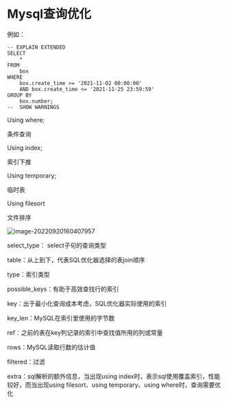# Mysql查询优化

例如：

```mysql
-- EXPLAIN EXTENDED
SELECT
	*
FROM
	box
WHERE
	box.create_time >= '2021-11-02 00:00:00' 
	AND box.create_time <= '2021-11-25 23:59:59' 
GROUP BY
	box.number;
-- 	SHOW WARNINGS
```

Using where;

条件查询

Using index; 

索引下推

Using temporary; 

临时表

Using filesort

文件排序

![image-20220920160407957](image-20220920160407957.png)



select_type： select子句的查询类型

table：从上到下，代表SQL优化器选择的表join顺序

type：索引类型

possible_keys：有助于高效查找行的索引

key：出于最小化查询成本考虑，SQL优化器实际使用的索引

key_len：MySQL在索引里使用的字节数

ref：之前的表在key列记录的索引中查找值所用的列或常量

rows：MySQL读取行数的估计值

filtered：过滤

extra：sql解析的额外信息，当出现using index时，表示sql使用覆盖索引，性能较好，而当出现using filesort、using temporary、using where时，查询需要优化
